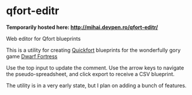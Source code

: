 qfort-editr
===========

**Temporarily hosted here: http://mihai.devpen.ro/qfort-editr/**

Web editor for Qfort blueprints

This is a utility for creating [Quickfort](http://www.joelpt.net/quickfort/) blueprints for the wonderfully gory game [Dwarf Fortress](http://www.bay12games.com/dwarves/)

Use the top input to update the comment. Use the arrow keys to navigate the pseudo-spreadsheet, and click export to receive a CSV blueprint.

The utility is in a very early state, but I plan on adding a bunch of features.

